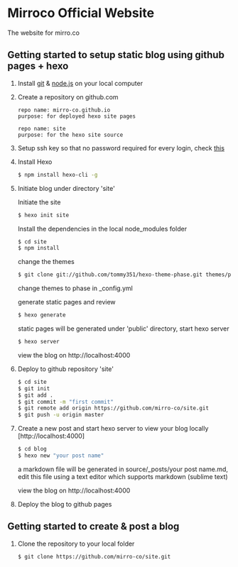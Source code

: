 # Mirroco Official Website

The website for mirro.co

## Getting started to setup static blog using github pages + hexo

1. Install [git](https://git-scm.com/downloads) & [node.js](https://nodejs.org/en/download/) on your local computer

2. Create a repository on github.com
 
	```
	repo name: mirro-co.github.io
	purpose: for deployed hexo site pages

	repo name: site
	purpose: for the hexo site source
	```

3. Setup ssh key so that no password required for every login, check [this](https://help.github.com/categories/ssh/) 

4. Install Hexo
	```bash
	$ npm install hexo-cli -g
	```
	
5. Initiate blog under directory 'site'
	
   Initiate the site
	```bash
	$ hexo init site
	```
	
	Install the dependencies in the local node_modules folder
	```bash
	$ cd site 
	$ npm install
	```
	
	change the themes
	```bash
	$ git clone git://github.com/tommy351/hexo-theme-phase.git themes/phase
	```
	
	change themes to phase in _config.yml
	
	generate static pages and review
	```bash
	$ hexo generate
	```
	static pages will be generated under 'public' directory, start hexo server
	```bash
	$ hexo server
	```
	
	view the blog on http://localhost:4000
	

6. Deploy to github repository 'site'
	```bash
	$ cd site
	$ git init
	$ git add .
	$ git commit -m "first commit"
	$ git remote add origin https://github.com/mirro-co/site.git
	$ git push -u origin master
	```
	
7. Create a new post and start hexo server to view your blog locally	[http://localhost:4000]
	```bash
	$ cd blog
	$ hexo new "your post name"
	```
	
	a markdown file will be generated in source/_posts/your post name.md, edit this file using a text editor 
	which supports markdown (sublime text)
	
	view the blog on http://localhost:4000
	

8. Deploy the blog to github pages



## Getting started to create & post a blog

1. Clone the repository to your local folder
	```bash
	$ git clone https://github.com/mirro-co/site.git
	```
